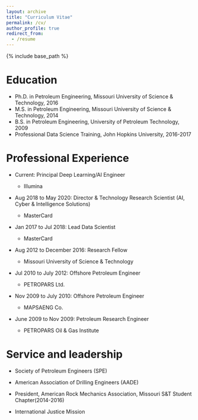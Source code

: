```yaml
---
layout: archive
title: "Curriculum Vitae"
permalink: /cv/
author_profile: true
redirect_from:
  - /resume
---
```


{% include base_path %}

Education
======
* Ph.D. in Petroleum Engineering, Missouri University of Science & Technology, 2016
* M.S. in Petroleum Engineering, Missouri University of Science & Technology, 2014
* B.S. in Petroleum Engineering, University of Petroleum Technology, 2009
* Professional Data Science Training, John Hopkins University, 2016-2017

Professional Experience
======


* Current: Principal Deep Learning/AI Engineer
  * Illumina

* Aug 2018 to May 2020: Director & Technology Research Scientist (AI, Cyber & Intelligence Solutions)
  * MasterCard
  
* Jan 2017 to Jul 2018: Lead Data Scientist
  * MasterCard

* Aug 2012 to December 2016: Research Fellow
  * Missouri University of Science & Technology
  
* Jul 2010 to July 2012: Offshore Petroleum Engineer
  * PETROPARS Ltd.
  
* Nov 2009 to July 2010: Offshore Petroleum Engineer
  * MAPSAENG Co.
  
* June 2009 to Nov 2009: Petroleum Research Engineer
  * PETROPARS Oil & Gas Institute 
  
  
Service and leadership
======
* Society of Petroleum Engineers (SPE)

* American Association of Drilling Engineers (AADE)

* President, American Rock Mechanics Association, Missouri S&T Student Chapter(2014-2016)

* International Justice Mission 



